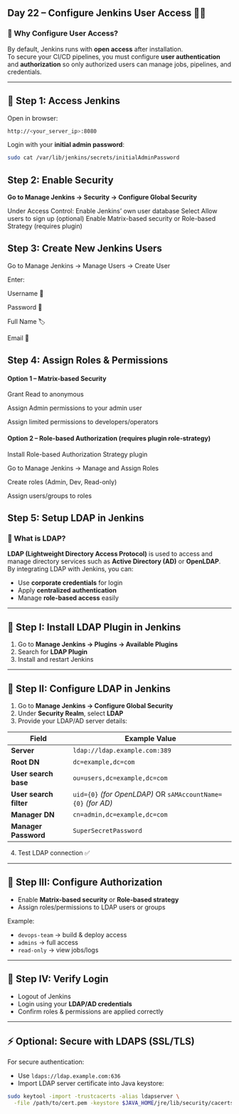 ## Day 22 – Configure Jenkins User Access 👤🔐

### 🔎 Why Configure User Access?
By default, Jenkins runs with **open access** after installation.  
To secure your CI/CD pipelines, you must configure **user authentication** and **authorization** so only authorized users can manage jobs, pipelines, and credentials.  

---

## 🐧 Step 1: Access Jenkins
Open in browser:
```bash
http://<your_server_ip>:8080
```
Login with your **initial admin password**:
```bash
sudo cat /var/lib/jenkins/secrets/initialAdminPassword
```
## Step 2: Enable Security

**Go to Manage Jenkins → Security → Configure Global Security**

Under Access Control:
Enable Jenkins’ own user database
Select Allow users to sign up (optional)
Enable Matrix-based security or Role-based Strategy (requires plugin)

## Step 3: Create New Jenkins Users

Go to Manage Jenkins → Manage Users → Create User

Enter:

Username 👤

Password 🔑

Full Name 🏷️

Email 📧

## Step 4: Assign Roles & Permissions

#### Option 1 – Matrix-based Security

Grant Read to anonymous

Assign Admin permissions to your admin user

Assign limited permissions to developers/operators

#### Option 2 – Role-based Authorization (requires plugin role-strategy)

Install Role-based Authorization Strategy plugin

Go to Manage Jenkins → Manage and Assign Roles

Create roles (Admin, Dev, Read-only)

Assign users/groups to roles

## Step 5: Setup LDAP in Jenkins

### 🔎 What is LDAP?
**LDAP (Lightweight Directory Access Protocol)** is used to access and manage directory services such as **Active Directory (AD)** or **OpenLDAP**.  
By integrating LDAP with Jenkins, you can:
- Use **corporate credentials** for login  
- Apply **centralized authentication**  
- Manage **role-based access** easily  

---

## 🐧 Step I: Install LDAP Plugin in Jenkins
1. Go to **Manage Jenkins → Plugins → Available Plugins**  
2. Search for **LDAP Plugin**  
3. Install and restart Jenkins  

---

## 🐧 Step II: Configure LDAP in Jenkins
1. Go to **Manage Jenkins → Configure Global Security**  
2. Under **Security Realm**, select **LDAP**  
3. Provide your LDAP/AD server details:  

| Field | Example Value |
|-------|---------------|
| **Server** | `ldap://ldap.example.com:389` |
| **Root DN** | `dc=example,dc=com` |
| **User search base** | `ou=users,dc=example,dc=com` |
| **User search filter** | `uid={0}` *(for OpenLDAP)* OR `sAMAccountName={0}` *(for AD)* |
| **Manager DN** | `cn=admin,dc=example,dc=com` |
| **Manager Password** | `SuperSecretPassword` |

4. Test LDAP connection ✅  

---

## 🐧 Step III: Configure Authorization
- Enable **Matrix-based security** or **Role-based strategy**  
- Assign roles/permissions to LDAP users or groups  

Example:
- `devops-team` → build & deploy access  
- `admins` → full access  
- `read-only` → view jobs/logs  

---

## 🐧 Step IV: Verify Login
- Logout of Jenkins  
- Login using your **LDAP/AD credentials**  
- Confirm roles & permissions are applied correctly  

---

## ⚡ Optional: Secure with LDAPS (SSL/TLS)
For secure authentication:
- Use `ldaps://ldap.example.com:636`  
- Import LDAP server certificate into Java keystore:  
```bash
sudo keytool -import -trustcacerts -alias ldapserver \
  -file /path/to/cert.pem -keystore $JAVA_HOME/jre/lib/security/cacerts
```
